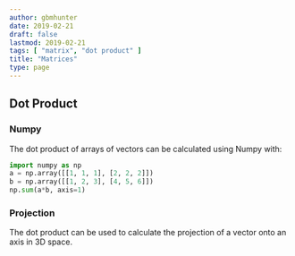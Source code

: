 ```yaml
---
author: gbmhunter
date: 2019-02-21
draft: false
lastmod: 2019-02-21
tags: [ "matrix", "dot product" ]
title: "Matrices"
type: page
---
```


## Dot Product

### Numpy

The dot product of arrays of vectors can be calculated using Numpy with:

```python
import numpy as np
a = np.array([[1, 1, 1], [2, 2, 2]])
b = np.array([[1, 2, 3], [4, 5, 6]])
np.sum(a*b, axis=1)
```

### Projection

The dot product can be used to calculate the projection of a vector onto an axis in 3D space.
